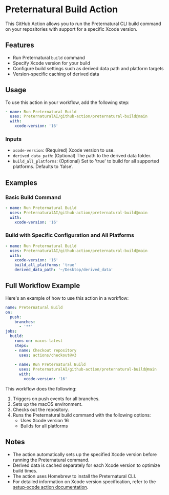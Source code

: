 # Preternatural Build Action

This GitHub Action allows you to run the Preternatural CLI build command on your repositories with support for a specific Xcode version.

## Features

- Run Preternatural `build` command
- Specify Xcode version for your build
- Configure build settings such as derived data path and platform targets
- Version-specific caching of derived data

## Usage

To use this action in your workflow, add the following step:

```yaml
- name: Run Preternatural Build
  uses: PreternaturalAI/github-action/preternatural-build@main
  with:
    xcode-version: '16'
```

### Inputs

- `xcode-version`: (Required) Xcode version to use.
- `derived_data_path`: (Optional) The path to the derived data folder.
- `build_all_platforms`: (Optional) Set to 'true' to build for all supported platforms. Defaults to 'false'.

## Examples

### Basic Build Command

```yaml
- name: Run Preternatural Build
  uses: PreternaturalAI/github-action/preternatural-build@main
  with:
    xcode-version: '16'
```

### Build with Specific Configuration and All Platforms

```yaml
- name: Run Preternatural Build
  uses: PreternaturalAI/github-action/preternatural-build@main
  with:
    xcode-version: '16'
    build_all_platforms: 'true'
    derived_data_path: '~/Desktop/derived_data'
```

## Full Workflow Example

Here's an example of how to use this action in a workflow:

```yaml
name: Preternatural Build
on:
  push:
    branches:
      - '**'
jobs:
  build:
    runs-on: macos-latest
    steps:
    - name: Checkout repository
      uses: actions/checkout@v3
    
    - name: Run Preternatural Build
      uses: PreternaturalAI/github-action/preternatural-build@main
      with:
        xcode-version: '16'
```

This workflow does the following:

1. Triggers on push events for all branches.
2. Sets up the macOS environment.
3. Checks out the repository.
4. Runs the Preternatural build command with the following options:
   - Uses Xcode version 16
   - Builds for all platforms

## Notes

- The action automatically sets up the specified Xcode version before running the Preternatural command.
- Derived data is cached separately for each Xcode version to optimize build times.
- The action uses Homebrew to install the Preternatural CLI.
- For detailed information on Xcode version specification, refer to the [setup-xcode action documentation](https://github.com/marketplace/actions/setup-xcode-version).

